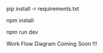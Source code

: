 pip install -r requirements.txt


npm install 



npm run dev 



Work Flow Diagram Coming Soon !!!
